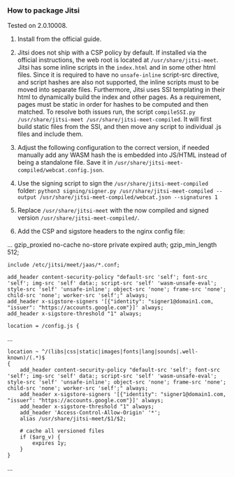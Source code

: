 ### How to package Jitsi
Tested on 2.0.10008.

1. Install from the official guide.
2. Jitsi does not ship with a CSP policy by default. If installed via the official instructions, the web root is located at `/usr/share/jitsi-meet`. Jitsi has some inline scripts in the `index.html` and in some other html files. Since it is required to have no `unsafe-inline` script-src directive, and script hashes are also not supported, the inline scripts must to be moved into separate files. Furthermore, Jitsi uses SSI templating in their html to dynamically build the index and other pages. As a requirement, pages must be static in order for hashes to be computed and then matched.
To resolve both issues run, the script `compileSSI.py /usr/share/jitsi-meet /usr/share/jitsi-meet-compiled`. It will first build static files from the SSI, and then move any script to individual .js files and include them.
3. Adjust the following configuration to the correct version, if needed manually add any WASM hash the is embedded into JS/HTML instead of being a standalone file. Save it in `/usr/share/jitsi-meet-compiled/webcat.config.json`.

3. Use the signing script to sign the `/usr/share/jitsi-meet-compiled` folder:
`python3 signing/signer.py /usr/share/jitsi-meet-compiled --output /usr/share/jitsi-meet-compiled/webcat.json --signatures 1`

4. Replace `/usr/share/jitsi-meet` with the now compiled and signed version `/usr/share/jitsi-meet-compiled/`.

5. Add the CSP and sigstore headers to the nginx config file:

...
    gzip_proxied no-cache no-store private expired auth;
    gzip_min_length 512;

    include /etc/jitsi/meet/jaas/*.conf;

    add_header content-security-policy "default-src 'self'; font-src 'self'; img-src 'self' data:; script-src 'self' 'wasm-unsafe-eval'; style-src 'self' 'unsafe-inline'; object-src 'none'; frame-src 'none'; child-src 'none'; worker-src 'self';" always;
    add_header x-sigstore-signers '[{"identity": "signer1@domain1.com, "issuer": "https://accounts.google.com"}]' always;
    add_header x-sigstore-threshold "1" always;

    location = /config.js {
...

    location ~ ^/(libs|css|static|images|fonts|lang|sounds|.well-known)/(.*)$
    {
        add_header content-security-policy "default-src 'self'; font-src 'self'; img-src 'self' data:; script-src 'self' 'wasm-unsafe-eval'; style-src 'self' 'unsafe-inline'; object-src 'none'; frame-src 'none'; child-src 'none'; worker-src 'self';" always;
        add_header x-sigstore-signers '[{"identity": "signer1@domain1.com, "issuer": "https://accounts.google.com"}]' always;
        add_header x-sigstore-threshold "1" always;
        add_header 'Access-Control-Allow-Origin' '*';
        alias /usr/share/jitsi-meet/$1/$2;

        # cache all versioned files
        if ($arg_v) {
            expires 1y;
        }
    }

...
```
